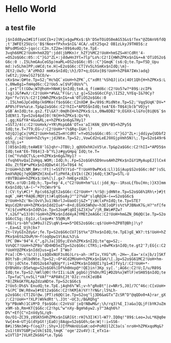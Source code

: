 # Hello World

## a test file

```j$nIdd8yw2#E1f(oUC{b+z]VKjx$gwPKx$:$h'D5eTOiOS0eAG53&s$!Tex"@ZOAnV6fdQ;t'3WFEt25Uz(c'B$!Nee+fPxhx$nI&'4CA/.uEt25qx2 OB1zLkyJ9TH85$:z NPsdMSnQJ~jqo(c:C2n.tZ2m=)89$4udQ;te.TpE-3vqh66MC2!UoH+hmXZQ^:jdd(jbMKn)r_hZf}%MC2!UoH+hmSZS=H!CdRt'4-=OS2o$G6c:05::C"}GJ"ZL+:jddwHn3Yt=7lp^Lo%:C2!I{HWhZPKx$nI&+=A'OTiOS2o$G6c:0 :.I5LhmGAuCeG5p)maML=OS2o$G6c:05::C"}GmqK`(s6:Q;te.Tp=f5D_Upu md:)v5Lhm]PP;oWCd;te.H|=E2o$G6c:CT[Vv5LhSmKx$nIdQ;\m}-JEt2;Uw3;'A^zMhDJ mmKx$nIdQ;\h}/D7+q;EGXx{0$!UoH+hZP8A?IWx)adq}(wEt2;jUew[G27$CO/w-cKx$nw:Q#te.Tp=S2;^Hc%QC`xUoH+hZPK`,C"xdRt'%ShQJ|iCx|4Ot1Qh{H+hZPKx$:Ls,0Nw8g1=fmHqd6c:C2!Uo5.w[$%P}8Us%^\[.g+1"lt(GOw;W7@hoH+hNmKj$nIdQ;teA.q_f(oWd6c:C2!Uo5?w?*89$:zcIPk (sg)J&f#wX/:C2!UoH+*#%&L^F(&r;\z_g|=S2o$G6cCFg\)IZ52,%YEq~I&70Cy?Xpn"fv(Vi%:C2!I{HWhZPKx$nI&+=A'OTiOS2o$G6c:0 :.I5LhmGJpCeD8p(k6MKo(f$o$G6c:C2nXD#_B=/89$:MidNte.Tp=S2;'Vqq5UqK'DV=*AP8%)FVe%a\e.Tp&p2a$G6c:C2!hII=*APD5$nIdQ;teA"E6-T0$4|b(b^VO}y! yGB`AnIdQ;te.gs2.fI\&X?:0m@h{H+hZPKx$:Ls,0Nw8DB2'9;EGXX~Ll&Yo{0i@U$`$nIdENt1.Tp=S2o$4pd]0(!N{H+hZPKx$:Qs*6\[.gg;K&fYA*4&u&RL;e+hZPKx$n6g&7Hy1?=SSTJ/4(c:C2!UoHxk/+YR\Msp&0A'OT=x'aI)K6N_Q9%*B5+hZPy5$ IdQ;te.T=7T9;EG~/:C2!UoH+*(%$Rq~I&H:l?%OjQJ]gCx|%MC2!UoH+hmSZS=H!CdRt'=Y=OS2o$G6c:05::C"}GJ"ZL+:jddiyw{UDbf2o$G_/:o2!UoH+hZc%y+:jdJNte.Tp=S2;,VowCd2nLeEJ9XGjpVmh5N)\;.Tp=S2o$49r6Ql?@;i+*[)85$nIdQ;teAWE8'lG}qhr~JTBU;}_q@UOxhHJxV5\e.Tp&p2a$G6c:C2!hII=*APD5$nIdQ;teA"E6-T0$4|3-b^YL}z#gyGHpq`IdQ;te.T=[(mC^Yu%QCT\&;e+hZPKx$n6g&7Hy1? ~(fvqh6%vQa[ZsHgq.WOM;:IdQ;h;.Fp=S2o$G6%5D9nvoAHhZPKx$nI&Y1MyAupEJ]lCx44Ou_ZtfE#*wPKx$nIdQDwt4(J5=T0$4 hC 2!UoH+hZcNM_B#v:!Ft|!=SSTV)Yid~"T!UoHY0wPKx$:Ll)1GjAup$S2o$G6c:0d")s5LhmX%R@Gj?q9QBMZH]XnE=flzPHfA;EVIk((ZK)}6dQ;t3KTp=STL-U r8VTBUaH+hZPKx$:Ue%[\[.gx7-hHEg+z8Z&'-tM2x.o!UD:IdQ;h;.Tp=fep'4,c"C2!UoH+hm"LL(:jdd_Ny~-1RsoL{fbu[Hn;)}X3]mmKx$nIdQ;\A~(~^+7tCWnr9"&[:CV:ty\#C)*_Rp(s6$JgEt2a$G6c:C2!UoH+*:%!S@:jdHNte.Tp=S2o$G6%1Rh\+}#}tmqK`,H#t*R4@6;MQYjt)#lqOSoAyJ"^2?%&P'slqR@2A~(==S2o$G6c$ 2!UoH+hZc'N=|OvV\3u1)NbrlJ=UaoO)j&Z+^j\WclxPnIdQ;te.Tp=STE?WqsCd2RroH+hZPKx$nIdd2Iu4*~8+d;EGXk5Wh@v~h3E]oQP)s%t%PJBNxK7&;H?"nf[fe"X|${vmPKx$nIdQ%1e.Tp=S2oq#lqOIj&Z}X}w^/jR_BWi#PZw?Y,s2&f"w13)0(!GoH+hZPKx$nIdd4yA]YMEt2eAG6c:C2!UoH+hm&ZN_D6@Q(1e.Tp=S2o$G6cCSg;:Eg1z,clxqv#x'55@N;M r8G)Lrs~bh^u3#0uJ)ZS\qN\$=w=5*DES2o$G6c:q$!UoH+hZP8T@Bhj)\y?~,Ea=&I_Ujh|bx?Zt~lVyGInZdy&r;fe.Tp=S2o$G6cCU7]$t%x^ZFhx$nIdQ;te.TpE)gE_WX?:t$!UoH+hZPKx$n6t&2OuM/H~f(oqOpw1V(AuL%3\&(PC`DW='94^4.C",gJ\Ja[}D5y;EVxhZPKx$nI2Q;te"qp=S2;-Vo%QC?!UoH+hZP8o"dD4HD5eZTp=S2o$G6c:CTRS;i+8wPKx$nIdQ;te.gt2'7;EG{c:C2!UoHY@ZPKx$nIdd}us=g1=f I^Wo?Pca[:CM~\!&!J)|Ls$QOxNUF3s8G)Lrs~ah-:Hf1v,YXG^sM;-2H=~,Ea='x(x|b/z]SKfBOt?sB~;HlbdNte.Tp=S2;~O*4Cd2MUoH+hZPKx$nI&H/\[.Jp=S2o$G61MC2!UoH+hm-(7U:jdC%te.TdOS2o$47q@Ug*Y;i+4ZPKx$nIdd@Ii?g1=K]fVy1/:C2!UoH+*-QYB%HXv:D5e%qp=S2o$G6%|Df%h0Hxp@*!QE}in!3Kp_sy[.';AG6c:C2!U;I/u/R89$ IdQ;te.Tp=S2;%Wll@0(!hrIIi:&iN_pgbG)j5%On/M1j#D2b%x}WTlF)eSH85$nIdQ;te.Tp=faC^Lnv5Ll*VAf"*AP8A%{Jt'OJz:rn(K]eUB4 *B|ZRkGKfRLApZdzaNDte.Tp=S2c$G6c$ 2!Uo5:D%$%`EnudQ;te.TpE.jAqh6%^Wl;v~h"gRoBt"|z=NRr5,J0]/7C^46c:C[xUoH+*&(PC`DW;R0xw}#tEt2a$G6c:C2!hKM}A)%Y!?rN&r;l5%Lh-p2o$G6c:CT]ZG!@w.|PT)z6@Q(1e.Tp=S2oq"lj3D6&aGTx^ZcSR^D"@qQDo0+A}rar_gX/:C2!UoH+*?XLP)WVkdRt'\.J3t'~UC3;/B&RQhg" Yp"PBoWh)1CiM*D_f$o$G6c:C2nVsU`jxQ!NBwM&r;\h/rq3)%E_I)a&u]QLjF(bYKJuZmx9M-sb,Rm+KT{$G6c:C2!hpL^w"nXy-Bgm%6yw2.y7"3Aqh6%?D%"+Ef{C"nInVdy5L/q9-Oo/O1~ZC39,z0SKh5HhZPKx$nI&R[Gt:rH]%3I)K)l~W7?.IQ0q!"89$:Leo=JuL*K@q0eVw{4+A~UTjG(dYpGt!jEaO)j8Aqp=S2o$G6%;Ge:W|!:i=SS6-B#i)5Nn3#q~f(oqJ7:;Shy+JJIfPHAnUiGaK:od+PoRO}lZC3a(s`nroH+hZPKxqoMq&?2u1)t8V7GBPjw[Uk[$IQ,tmqK`'oge'22u4V}:I_eTx1a-w1VTlD*]VLHtZkG6G*\e.Tp&G```
